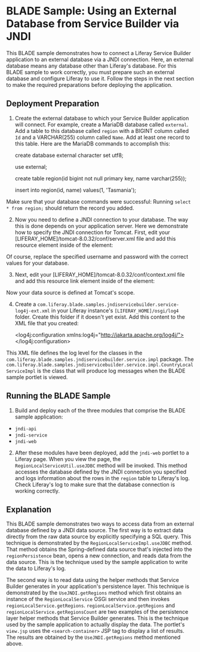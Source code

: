 # BLADE Sample: Using an External Database from Service Builder via JNDI

This BLADE sample demonstrates how to connect a Liferay Service Builder application to an external database via a JNDI connection. Here, an external database means any database other than Liferay's database. For this BLADE sample to work correctly, you must prepare such an external database and configure Liferay to use it. Follow the steps in the next section to make the required preparations before deploying the application.

## Deployment Preparation

1. Create the external database to which your Service Builder application will connect. For example, create a MariaDB database called `external`. Add a table to this database called `region` with a BIGINT column called `Id` and a VARCHAR(255) column called `Name`. Add at least one record to this table. Here are the MariaDB commands to accomplish this:

	create database external character set utf8;

	use external;

	create table region(id bigint not null primary key, name varchar(255));

	insert into region(id, name) values(1, 'Tasmania');

Make sure that your database commands were successful: Running `select * from region;` should return the record you added.

2. Now you need to define a JNDI connection to your database. The way this is done depends on your application server. Here we demonstrate how to specify the JNDI connection for Tomcat. First, edit your [LIFERAY_HOME]/tomcat-8.0.32/conf/server.xml file and add this resource element inside of the <GlobalNamingResources> element:

	<Resource
		name="jdbc/externalDataSource"
		auth="Container"
		type="javax.sql.DataSource"
		factory="org.apache.tomcat.jdbc.pool.DataSourceFactory"
		driverClassName="org.mariadb.jdbc.Driver"
		url="jdbc:mariadb://localhost/external"
		username="yourusername"
		password="yourpassword"
		maxActive="20"
		maxIdle="5"
		maxWait="10000"
	/>

Of course, replace the specified username and password with the correct values for your database.

3. Next, edit your [LIFERAY_HOME]/tomcat-8.0.32/conf/context.xml file and add this resource link element inside of the <Context> element:

	<ResourceLink name="jdbc/externalDataSource" global="jdbc/externalDataSource" type="javax.sql.DataSource"/>

Now your data source is defined at Tomcat's scope.

4. Create a `com.liferay.blade.samples.jndiservicebuilder.service-log4j-ext.xml` in your Liferay instance's `[LIFERAY_HOME]/osgi/log4` folder. Create this folder if it doesn't yet exist. Add this content to the XML file that you created:

	<?xml version="1.0"?>
	<!DOCTYPE log4j:configuration SYSTEM "log4j.dtd">

	<log4j:configuration xmlns:log4j="http://jakarta.apache.org/log4j/">
		<category name="com.liferay.blade.samples.jndiservicebuilder.service.impl">
			<priority value="INFO" />
		</category>
	</log4j:configuration>

This XML file defines the log level for the classes in the `com.liferay.blade.samples.jndiservicebuilder.service.impl` package. The `com.liferay.blade.samples.jndiservicebuilder.service.impl.CountryLocalServiceImpl` is the class that will produce log messages when the BLADE sample portlet is viewed.

## Running the BLADE Sample

1. Build and deploy each of the three modules that comprise the BLADE sample application:

- `jndi-api`
- `jndi-service`
- `jndi-web`

2. After these modules have been deployed, add the `jndi-web` portlet to a Liferay page. When you view the page, the `RegionLocalServiceUtil.useJDBC` method will be invoked. This method accesses the database defined by the JNDI connection you specified and logs information about the rows in the `region` table to Liferay's log. Check Liferay's log to make sure that the database connection is working correctly.

## Explanation

This BLADE sample demonstrates two ways to access data from an external database defined by a JNDI data source. The first way is to extract data directly from the raw data source by explicitly specifying a SQL query. This technique is demonstrated by the `RegionLocalServiceImpl.useJDBC` method. That method obtains the Spring-defined data source that's injected into the `regionPersistence` bean, opens a new connection, and reads data from the data source. This is the technique used by the sample application to write the data to Liferay's log.

The second way is to read data using the helper methods that Service Builder generates in your application's persistence layer. This technique is demonstrated by the `UseJNDI.getRegions` method which first obtains an instance of the `RegionLocalService` OSGi service and then invokes `regionLocalService.getRegions`. `regionLocalService.getRegions` and `regionLocalService.getRegionsCount` are two examples of the persistence layer helper methods that Service Builder generates. This is the technique used by the sample application to actually display the data. The portlet's `view.jsp` uses the `<search-container>` JSP tag to display a list of results. The results are obtained by the `UseJNDI.getRegions` method mentioned above. 
